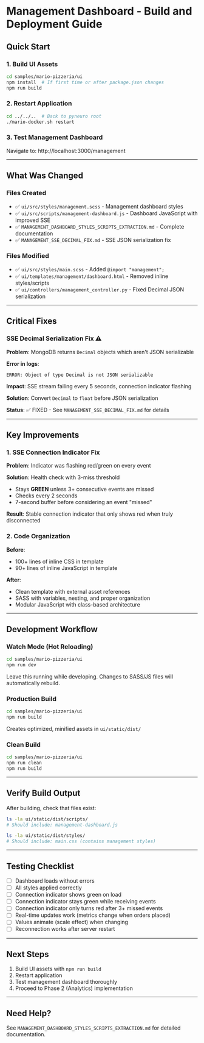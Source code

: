 # Management Dashboard - Build and Deployment Guide

## Quick Start

### 1. Build UI Assets

```bash
cd samples/mario-pizzeria/ui
npm install  # If first time or after package.json changes
npm run build
```

### 2. Restart Application

```bash
cd ../../..  # Back to pyneuro root
./mario-docker.sh restart
```

### 3. Test Management Dashboard

Navigate to: http://localhost:3000/management

---

## What Was Changed

### Files Created

- ✅ `ui/src/styles/management.scss` - Management dashboard styles
- ✅ `ui/src/scripts/management-dashboard.js` - Dashboard JavaScript with improved SSE
- ✅ `MANAGEMENT_DASHBOARD_STYLES_SCRIPTS_EXTRACTION.md` - Complete documentation
- ✅ `MANAGEMENT_SSE_DECIMAL_FIX.md` - SSE JSON serialization fix

### Files Modified

- ✅ `ui/src/styles/main.scss` - Added `@import "management";`
- ✅ `ui/templates/management/dashboard.html` - Removed inline styles/scripts
- ✅ `ui/controllers/management_controller.py` - Fixed Decimal JSON serialization

---

## Critical Fixes

### SSE Decimal Serialization Fix ⚠️

**Problem**: MongoDB returns `Decimal` objects which aren't JSON serializable

**Error in logs**:

```
ERROR: Object of type Decimal is not JSON serializable
```

**Impact**: SSE stream failing every 5 seconds, connection indicator flashing

**Solution**: Convert `Decimal` to `float` before JSON serialization

**Status**: ✅ FIXED - See `MANAGEMENT_SSE_DECIMAL_FIX.md` for details

---

## Key Improvements

### 1. SSE Connection Indicator Fix

**Problem**: Indicator was flashing red/green on every event

**Solution**: Health check with 3-miss threshold

- Stays **GREEN** unless 3+ consecutive events are missed
- Checks every 2 seconds
- 7-second buffer before considering an event "missed"

**Result**: Stable connection indicator that only shows red when truly disconnected

### 2. Code Organization

**Before**:

- 100+ lines of inline CSS in template
- 90+ lines of inline JavaScript in template

**After**:

- Clean template with external asset references
- SASS with variables, nesting, and proper organization
- Modular JavaScript with class-based architecture

---

## Development Workflow

### Watch Mode (Hot Reloading)

```bash
cd samples/mario-pizzeria/ui
npm run dev
```

Leave this running while developing. Changes to SASS/JS files will automatically rebuild.

### Production Build

```bash
cd samples/mario-pizzeria/ui
npm run build
```

Creates optimized, minified assets in `ui/static/dist/`

### Clean Build

```bash
cd samples/mario-pizzeria/ui
npm run clean
npm run build
```

---

## Verify Build Output

After building, check that files exist:

```bash
ls -la ui/static/dist/scripts/
# Should include: management-dashboard.js

ls -la ui/static/dist/styles/
# Should include: main.css (contains management styles)
```

---

## Testing Checklist

- [ ] Dashboard loads without errors
- [ ] All styles applied correctly
- [ ] Connection indicator shows green on load
- [ ] Connection indicator stays green while receiving events
- [ ] Connection indicator only turns red after 3+ missed events
- [ ] Real-time updates work (metrics change when orders placed)
- [ ] Values animate (scale effect) when changing
- [ ] Reconnection works after server restart

---

## Next Steps

1. Build UI assets with `npm run build`
2. Restart application
3. Test management dashboard thoroughly
4. Proceed to Phase 2 (Analytics) implementation

---

## Need Help?

See `MANAGEMENT_DASHBOARD_STYLES_SCRIPTS_EXTRACTION.md` for detailed documentation.
